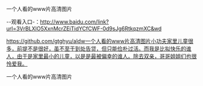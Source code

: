 一个人看的www片高清图片

--观看入口-：http://www.baidu.com/link?url=3VrBLXlO5XxnMcrZEiTidYCfCWF-0d9sJg6RtkqzmXC&wd

https://github.com/gtghyu/aldw一个人看的www片高清图片小功夫家里儿童很多，前提不是很好，虽不至于到处告贷，但只能俭朴过活。而我是比拟快乐的谁人，由于是家里最小的儿童，以是是最被偏幸的谁人。除去双亲，哥哥姐姐们也很怜爱我。

一个人看的www片高清图片
